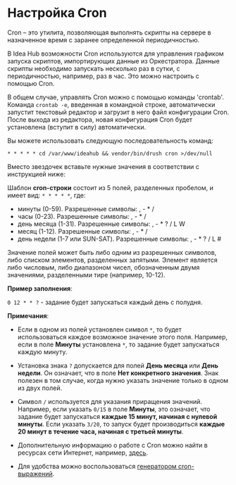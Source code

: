 # Настройка Cron

Cron – это утилита, позволяющая выполнять скрипты на сервере в назначенное время с заранее определенной периодичностью.

В Idea Hub возможности Cron используются для управления графиком запуска скриптов, импортирующих данные из Оркестратора. Данные скрипты необходимо запускать несколько раз в сутки, с периодичностью, например, раз в час. Это можно настроить с помощью Cron.

В общем случае, управлять Cron можно с помощью команды 'crontab'. Команда `crontab -e`, введенная в командной строке, автоматически запустит текстовый редактор и загрузит в него файл конфигурации Cron. После выхода из редактора, новая конфигурация Cron будет установлена (вступит в силу) автоматически.

Вы можете использовать следующую последовательность команд:
```
* * * * * cd /var/www/ideahub && vendor/bin/drush cron >/dev/null
```
Вместо звездочек вставьте нужные значения в соответствии с инструкцией ниже:

Шаблон **cron-строки** состоит из 5 полей, разделенных пробелом, и имеет вид: `* * * * *`, где:
   
* минуты (0-59). Разрешенные символы: , - * /
* часы (0-23). Разрешенные символы: , - * /
* день месяца (1-31). Разрешенные символы: , - * ? / L W
* месяц (1-12). Разрешенные символы: , - * /
* день недели (1-7 или SUN-SAT). Разрешенные символы: , - * ? / L #

Значение полей может быть либо одним из разрешенных символов, либо списком элементов, разделенных запятыми. Элемент является либо числовым, либо диапазоном чисел, обозначенным двумя значениями, разделенными тире (например, 10-12). 

**Пример заполнения**: 

`0 12 * * ?` - задание будет запускаться каждый день с полудня.

**Примечания**:

* Если в одном из полей установлен символ `*`, то будет использоваться каждое возможное значение этого поля. Например, если в поле **Минуты** установлена `*`, то задание будет запускаться каждую минуту.

* Установка знака `?` допускается для полей **День месяца** или **День недели**. Он означает, что в поле **Нет конкретного значения**. Знак полезен в том случае, когда нужно указать значение только в одном из двух полей.

* Символ `/` используется для указания приращения значений. Например, если указать `0/15` в поле **Минуты**, это означает, что задание будет запускаться **каждые 15 минут, начиная с нулевой минуты**. Если указать `3/20`, то запуск будет производиться **каждые 20 минут в течение часа, начиная с третьей минуты**.

* Дополнительную информацию о работе с Cron можно найти в ресурсах сети Интернет, например, [здесь](https://help.ubuntu.ru/wiki/cron).

* Для удобства можно воспользоваться [генератором cron-выражений](https://crontab.cronhub.io).



